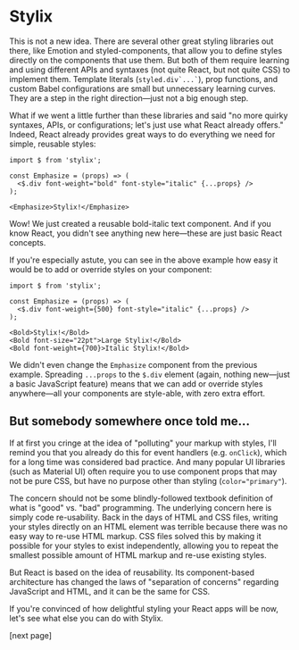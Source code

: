 # Stylix


This is not a new idea. There are several other great styling libraries out there, like Emotion and styled-components, that allow you to define styles directly on the components that use them. But both of them require learning and using different APIs and syntaxes (not quite React, but not quite CSS) to implement them. Template literals (`` styled.div`...` ``), prop functions, and custom Babel configurations are small but unnecessary learning curves. They are a step in the right direction—just not a big enough step.

What if we went a little further than these libraries and said "no more quirky syntaxes, APIs, or configurations; let's just use what React already offers." Indeed, React already provides great ways to do everything we need for simple, reusable styles:

```tsx
import $ from 'stylix';

const Emphasize = (props) => (
  <$.div font-weight="bold" font-style="italic" {...props} />
);

<Emphasize>Stylix!</Emphasize>
```

Wow! We just created a reusable bold-italic text component. And if you know React, you didn't see anything new here—these are just basic React concepts.

If you're especially astute, you can see in the above example how easy it would be to add or override styles on your component:

```tsx
import $ from 'stylix';

const Emphasize = (props) => (
  <$.div font-weight={500} font-style="italic" {...props} />
);

<Bold>Stylix!</Bold>
<Bold font-size="22pt">Large Stylix!</Bold>
<Bold font-weight={700}>Italic Stylix!</Bold>
```

We didn't even change the `Emphasize` component from the previous example. Spreading `...props` to the `$.div` element (again, nothing new—just a basic JavaScript feature) means that we can add or override styles anywhere—all your components are style-able, with zero extra effort.

## But somebody somewhere once told me...

If at first you cringe at the idea of "polluting" your markup with styles, I'll remind you that you already do this for event handlers (e.g. `onClick`), which for a long time was considered bad practice. And many popular UI libraries (such as Material UI) often require you to use component props that may not be pure CSS, but have no purpose other than styling (`color="primary"`). 

The concern should not be some blindly-followed textbook definition of what is "good" vs. "bad" programming. The underlying concern here is simply code re-usability. Back in the days of HTML and CSS files, writing your styles directly on an HTML element was terrible because there was no easy way to re-use HTML markup. CSS files solved this by making it possible for your styles to exist independently, allowing you to repeat the smallest possible amount of HTML markup and re-use existing styles.

But React is based on the idea of reusability. Its component-based architecture has changed the laws of "separation of concerns" regarding JavaScript and HTML, and it can be the same for CSS.

If you're convinced of how delightful styling your React apps will be now, let's see what else you can do with Stylix.

[next page]
